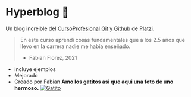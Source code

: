 # Hyperblog 💚
Un blog increible del [CursoProfesional Git y Github](http://platzi.com/clases/git-github/ "CursoProfesional Git y Github") de [Platzi](http://platzi.com "Platzi").

> En este curso aprendi cosas fundamentales que a los 2.5 años que llevo en la carrera nadie me habia enseñado.
> - Fabian Florez, 2021


* incluye ejemplos
* Mejorado
* Creado por Fabian 
**Amo los gatitos asi que aqui una foto de uno hermoso.**
[![Gatito](https://images.unsplash.com/photo-1611063959313-61ad0207dd12?ixid=MnwxMjA3fDB8MHxwaG90by1wYWdlfHx8fGVufDB8fHx8&ixlib=rb-1.2.1&auto=format&fit=crop&w=100%&q=80 "Gatito")](https://images.unsplash.com/photo-1611063959313-61ad0207dd12?ixid=MnwxMjA3fDB8MHxwaG90by1wYWdlfHx8fGVufDB8fHx8&ixlib=rb-1.2.1&auto=format&fit=crop&w=800&q=80 "Gatito")